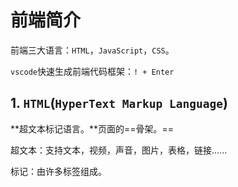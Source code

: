 # 前端简介

前端三大语言：`HTML`，`JavaScript`，`CSS`。

`vscode`快速生成前端代码框架：`! + Enter`

## 1. `HTML`(`HyperText Markup Language`)

**超文本标记语言。**页面的==骨架。==

超文本：支持文本，视频，声音，图片，表格，链接......

标记：由许多标签组成。

